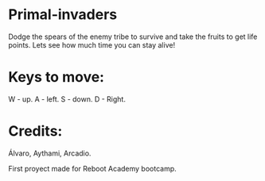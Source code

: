 # Primal-invaders
Dodge the spears of the enemy tribe to survive and take the fruits to get life points.
Lets see how much time you can stay alive!

# Keys to move: 
W - up. 
A - left. 
S - down. 
D - Right.

# Credits:
Álvaro,
Aythami,
Arcadio.

First proyect made for Reboot Academy bootcamp.
